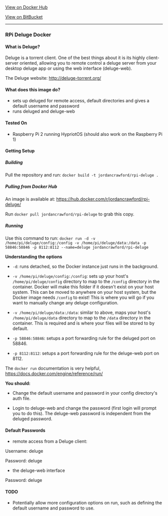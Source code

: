 [View on Docker Hub](https://hub.docker.com/r/jordancrawford/rpi-deluge/)

[View on BitBucket](https://bitbucket.org/jordancrawfordnz/rpi-deluge-docker)

---

### RPi Deluge Docker

#### What is Deluge?
Deluge is a torrent client. One of the best things about it is its highly client-server oriented, allowing you to remote control a deluge server from your desktop deluge app or using the web interface (deluge-web).

The Deluge website: http://deluge-torrent.org/

#### What does this image do?
- sets up deluged for remote access, default directories and gives a default username and password
- runs deluged and deluge-web

#### Tested On
- Raspberry Pi 2 running HypriotOS (should also work on the Raspberry Pi 1)

#### Getting Setup

##### Building
Pull the repository and run: ``docker build -t jordancrawford/rpi-deluge .``

##### Pulling from Docker Hub
An image is available at: https://hub.docker.com/r/jordancrawford/rpi-deluge/

Run ``docker pull jordancrawford/rpi-deluge`` to grab this copy.

##### Running
Use this command to run:
``docker run -d -v /home/pi/deluge/config:/config -v /home/pi/deluge/data:/data -p 58846:58846 -p 8112:8112 --name=deluge jordancrawford/rpi-deluge``

**Understanding the options**

- ``-d``: runs detached, so the Docker instance just runs in the background.

- ``-v /home/pi/deluge/config:/config``: sets up your host's ``/home/pi/deluge/config`` directory to map to the ``/config`` directory in the container. Docker will make this folder if it doesn't exist on your host system. This can be moved to anywhere on your host system, but the Docker image needs ``/config`` to exist! This is where you will go if you want to manually change any deluge configuration.

- ``-v /home/pi/deluge/data:/data``: similar to above, maps your host's ``/home/pi/deluge/data`` directory to map to the ``/data`` directory in the container. This is required and is where your files will be stored to by default.

- ``-p 58846:58846``: setups a port forwarding rule for the deluged port on 58846.

- ``-p 8112:8112``: setups a port forwarding rule for the deluge-web port on 8112.

The ``docker run`` documentation is very helpful, https://docs.docker.com/engine/reference/run/

**You should:**

- Change the default username and password in your config directory's auth file.

- Login to deluge-web and change the password (first login will prompt you to do this). The deluge-web password is independent from the deluged password.

#### Default Passwords
- remote access from a Deluge client:

Username: deluge

Password: deluge

- the deluge-web interface

Password: deluge

#### TODO
- Potentially allow more configuration options on run, such as defining the default username and password to use.